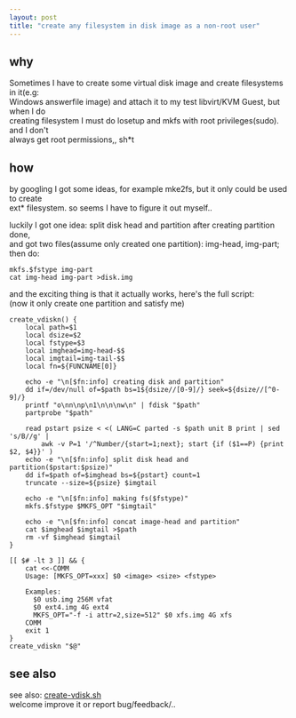 ```yaml
---
layout: post
title: "create any filesystem in disk image as a non-root user"
---
```


## why
Sometimes I have to create some virtual disk image and create filesystems in it(e.g:  
Windows answerfile image) and attach it to my test libvirt/KVM Guest, but when I do  
creating filesystem I must do losetup and mkfs with root privileges(sudo). and I don't  
always get root permissions,, sh\*t  

## how
by googling I got some ideas, for example mke2fs, but it only could be used to create  
ext* filesystem. so seems I have to figure it out myself..  

luckily I got one idea: split disk head and partition after creating partition done,  
and got two files(assume only created one partition): img-head, img-part; then do:  
```
mkfs.$fstype img-part
cat img-head img-part >disk.img
```

and the exciting thing is that it actually works, here's the full script:  
(now it only create one partition and satisfy me)  
```
create_vdiskn() {
	local path=$1
	local dsize=$2
	local fstype=$3
	local imghead=img-head-$$
	local imgtail=img-tail-$$
	local fn=${FUNCNAME[0]}

	echo -e "\n[$fn:info] creating disk and partition"
	dd if=/dev/null of=$path bs=1${dsize//[0-9]/} seek=${dsize//[^0-9]/}
	printf "o\nn\np\n1\n\n\nw\n" | fdisk "$path"
	partprobe "$path"

	read pstart psize < <( LANG=C parted -s $path unit B print | sed 's/B//g' |
		awk -v P=1 '/^Number/{start=1;next}; start {if ($1==P) {print $2, $4}}' )
	echo -e "\n[$fn:info] split disk head and partition($pstart:$psize)"
	dd if=$path of=$imghead bs=${pstart} count=1
	truncate --size=${psize} $imgtail

	echo -e "\n[$fn:info] making fs($fstype)"
	mkfs.$fstype $MKFS_OPT "$imgtail"

	echo -e "\n[$fn:info] concat image-head and partition"
	cat $imghead $imgtail >$path
	rm -vf $imghead $imgtail
}

[[ $# -lt 3 ]] && {
	cat <<-COMM
	Usage: [MKFS_OPT=xxx] $0 <image> <size> <fstype>

	Examples:
	  $0 usb.img 256M vfat
	  $0 ext4.img 4G ext4
	  MKFS_OPT="-f -i attr=2,size=512" $0 xfs.img 4G xfs
	COMM
	exit 1
}
create_vdiskn "$@"
```

## see also
see also: [create-vdisk.sh](https://github.com/tcler/kiss-vm-ns/blob/master/utils/create-vdisk.sh)  
welcome improve it or report bug/feedback/..
